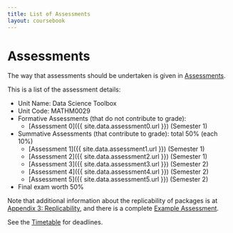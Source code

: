 ```yaml
---
title: List of Assessments
layout: coursebook
---
```


# Assessments

The way that assessments should be undertaken is given in [Assessments](../assessments.md).

This is a list of the assessment details:

* Unit Name: Data Science Toolbox
* Unit Code: MATHM0029
* Formative Assessments (that do not contribute to grade):
  - [Assessment 0]({{ site.data.assessment0.url }}) (Semester 1)
* Summative Assessments (that contribute to grade): total 50% (each 10%)
  - [Assessment 1]({{ site.data.assessment1.url }}) (Semester 1)
  - [Assessment 2]({{ site.data.assessment2.url }}) (Semester 1)
  - [Assessment 3]({{ site.data.assessment3.url }}) (Semester 2)
  - [Assessment 4]({{ site.data.assessment4.url }}) (Semester 2)
  - [Assessment 5]({{ site.data.assessment5.url }}) (Semester 2)
* Final exam worth 50%

Note that additional information about the replicability of packages is at [Appendix 3: Replicability](appendix3-replicability.md), and there is a complete [Example Assessment](https://github.com/dsbristol/dst_example_project).

See the [Timetable](../timetable.md) for deadlines.
